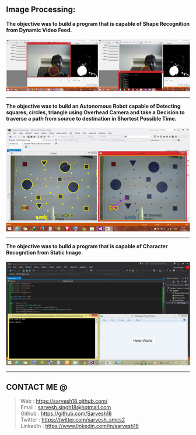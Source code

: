 Image Processing:
-----------------
**The objective was to build a program that is capable of Shape Recognition from Dynamic Video Feed.**
<br>
<br>
![OpenCV](https://github.com/Sarvesh18/Image-Processing/blob/master/OpenCV/OpenCV.jpg)
<hr>

**The objective was to build an Autonomous Robot capable of Detecting squares, circles, triangle using Overhead Camera and take a Decision to traverse a path from source to destination in Shortest Possible Time.**
<br>
<br>
![Drishti](https://github.com/Sarvesh18/Image-Processing/blob/master/Drishti%20(Genero15)/Drishti_.png)
<hr>

**The objective was to build a program that is capable of Character Recognition from Static Image.**
<br>
<br>
![OCR](https://github.com/Sarvesh18/Image-Processing/blob/master/OCR/OCR.png)
<hr>

CONTACT ME @ 
------------
>Web : https://sarvesh18.github.com/ <br>
>Email : sarvesh.singh18@hotmail.com <br/>
>Github : https://github.com/Sarvesh18 <br/>
>Twitter : https://twitter.com/sarvesh_smcs2 <br/>
>LinkedIn : https://www.linkedin.com/in/sarvesh18 <br/>